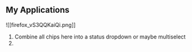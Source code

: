
## My Applications

![[firefox_vS3QQKaiQi.png]]

1. Combine all chips here into a status dropdown or maybe multiselect
2. 